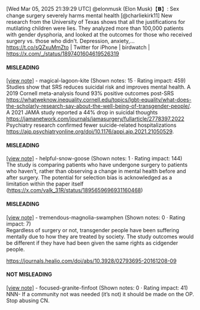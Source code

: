 [Wed Mar 05, 2025 21:39:29 UTC] @elonmusk (Elon Musk)【𝗕】: Sex change surgery severely harms mental health [@charliekirk11] New research from the University of Texas shows that all the justifications for mutilating children were lies. They analyzed more than 100,000 patients with gender dysphoria, and looked at the outcomes for those who received surgery vs. those who didn't. Depression, anxiety,… https://t.co/sQZxuMmZto | Twitter for iPhone | birdwatch | https://x.com/_/status/1897401604619526319

#### MISLEADING

[[view note]](https://x.com/i/birdwatch/n/1897410283855077793) - magical-lagoon-kite (Shown notes: 15 · Rating impact: 459)\
Studies show that SRS reduces suicidal risk and improves mental health. A 2019 Cornell meta-analysis found 93% positive outcomes post-SRS https://whatweknow.inequality.cornell.edu/topics/lgbt-equality/what-does-the-scholarly-research-say-about-the-well-being-of-transgender-people/. A 2021 JAMA study reported a 44% drop in suicidal thoughts https://jamanetwork.com/journals/jamasurgery/fullarticle/2778397.2022 Psychiatry research confirmed fewer suicide-related hospitalizations https://ajp.psychiatryonline.org/doi/10.1176/appi.ajp.2021.21050529.


#### MISLEADING

[[view note]](https://x.com/i/birdwatch/n/1897407285099368612) - helpful-snow-goose (Shown notes: 1 · Rating impact: 144)\
The study is comparing patients who have undergone surgery to patients who haven’t, rather than observing a change in mental health before and after surgery.
The potential for selection bias is acknowledged as a limitation within the paper itself (https://x.com/valk_31R/status/1895659696931160468)

#### MISLEADING

[[view note]](https://x.com/i/birdwatch/n/1897406217871348115) - tremendous-magnolia-swamphen (Shown notes: 0 · Rating impact: 7)\
Regardless of surgery or not, transgender people have been suffering mentally due to how they are treated by society. The study outcomes would be different if they have had been given the same rights as cidgender people.

https://journals.healio.com/doi/abs/10.3928/02793695-20161208-09

#### NOT MISLEADING

[[view note]](https://x.com/i/birdwatch/n/1897408709573111836) - focused-granite-finfoot (Shown notes: 0 · Rating impact: 41)\
NNN- If a community not was needed (it’s not) it should be made on the OP. Stop abusing CN.
